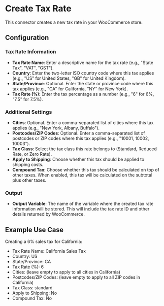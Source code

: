 # Create Tax Rate

This connector creates a new tax rate in your WooCommerce store.

## Configuration

### Tax Rate Information

- **Tax Rate Name**: Enter a descriptive name for the tax rate (e.g., "State Tax", "VAT", "GST").
- **Country**: Enter the two-letter ISO country code where this tax applies (e.g., "US" for United States, "GB" for United Kingdom).
- **State/Province**: Optional. Enter the state or province code where this tax applies (e.g., "CA" for California, "NY" for New York).
- **Tax Rate (%)**: Enter the tax percentage as a number (e.g., "6" for 6%, "7.5" for 7.5%).

### Additional Settings

- **Cities**: Optional. Enter a comma-separated list of cities where this tax applies (e.g., "New York, Albany, Buffalo").
- **Postcodes/ZIP Codes**: Optional. Enter a comma-separated list of postcodes or ZIP codes where this tax applies (e.g., "10001, 10002, 10003").
- **Tax Class**: Select the tax class this rate belongs to (Standard, Reduced Rate, or Zero Rate).
- **Apply to Shipping**: Choose whether this tax should be applied to shipping costs.
- **Compound Tax**: Choose whether this tax should be calculated on top of other taxes. When enabled, this tax will be calculated on the subtotal plus other taxes.

### Output

- **Output Variable**: The name of the variable where the created tax rate information will be stored. This will include the tax rate ID and other details returned by WooCommerce.

## Example Use Case

Creating a 6% sales tax for California:
- Tax Rate Name: California Sales Tax
- Country: US
- State/Province: CA
- Tax Rate (%): 6
- Cities: (leave empty to apply to all cities in California)
- Postcodes/ZIP Codes: (leave empty to apply to all ZIP codes in California)
- Tax Class: standard
- Apply to Shipping: No
- Compound Tax: No